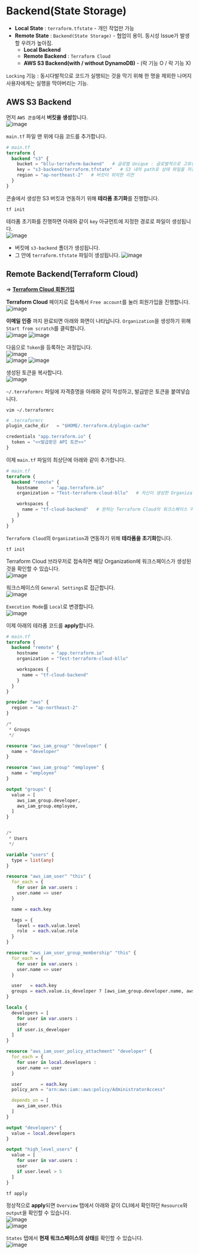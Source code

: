# Backend(State Storage)

- **Local State** : `terraform.tfstate` - 개인 작업만 가능
- **Remote State** : `Backend(State Storage)` - 협업이 용이. 동시성 Issue가 발생할 우려가 높아짐.
  * **Local Backend**
  * **Remote Backend** : `Terraform Cloud`
  * **AWS S3 Backend(with / without DynamoDB)** - (락 기능 O / 락 기능 X)

`Locking` 기능 : 동시다발적으로 코드가 실행되는 것을 막기 위해 한 명을 제외한 나머지 사용자에게는 실행을 막아버리는 기능.

## AWS S3 Backend

먼저 `AWS 콘솔`에서 **버킷을 생성**합니다.   
![image](https://user-images.githubusercontent.com/43658658/156328081-165da8ca-f10a-4d22-8203-42929373b396.png)

`main.tf` 파일 맨 위에 다음 코드를 추가합니다.   
``` terraform
# main.tf
terraform {
  backend "s3" {
    bucket = "bllu-terraform-backend"   # 글로벌 Unique : 글로벌적으로 고유한 버킷 이름
    key = "s3-backend/terraform.tfstate"   # S3 내의 path로 상태 파일을 저장하는 경로입니다.
    region = "ap-northeast-2"   # 버킷이 위치한 리전
  }
}
```

콘솔에서 생성한 S3 버킷과 연동하기 위해 **테라폼 초기화**를 진행합니다.   
```
tf init
```   

테라폼 초기화를 진행하면 아래와 같이 `key` 아규먼트에 지정한 경로로 파일이 생성됩니다.   
![image](https://user-images.githubusercontent.com/43658658/156331620-34d0180b-5167-4cb0-8947-030b7a1ae3cf.png)   
- 버킷에 `s3-backend` 폴더가 생성됩니다.
- 그 안에 `terraform.tfstate` 파일이 생성됩니다.
![image](https://user-images.githubusercontent.com/43658658/156331762-d925a63e-dd09-4ca0-a5a9-fab4034bad9b.png)

## Remote Backend(Terraform Cloud)

=> **[Terraform Cloud 회원가입](https://app.terraform.io/session)**

**Terraform Cloud** 페이지로 접속해서 `Free account`를 눌러 회원가입을 진행합니다.   
![image](https://user-images.githubusercontent.com/43658658/156332213-3fc08014-36ad-4212-8782-ce58304debdb.png)

**이메일 인증** 까지 완료되면 아래와 화면이 나타납니다. `Organization`을 생성하기 위해 `Start from scratch`를 클릭합니다.   
![image](https://user-images.githubusercontent.com/43658658/156333164-915d6f4d-c8ba-4f76-8510-3c27618f7d42.png)
![image](https://user-images.githubusercontent.com/43658658/156333264-16cb51a1-9862-4064-9ac7-74b2f9405bf8.png)

다음으로 `Token`을 등록하는 과정입니다.   
![image](https://user-images.githubusercontent.com/43658658/156333900-1888616f-8767-4740-9dc6-fa0334436923.png)   
![image](https://user-images.githubusercontent.com/43658658/156333965-90c8487c-8de8-4f0b-a0f5-0ebe9a98db3b.png)
![image](https://user-images.githubusercontent.com/43658658/156334016-a1c86108-475e-4ded-90fb-c7160705b74f.png)

생성된 토큰을 복사합니다.   
![image](https://user-images.githubusercontent.com/43658658/156334121-012f92d6-950b-46ac-8271-a588eeb31dbf.png)

`~/.terraformrc` 파일에 자격증명을 아래와 같이 작성하고, 발급받은 토큰을 붙여넣습니다.   
```
vim ~/.terraformrc
```

``` terraform
# .terraformrc
plugin_cache_dir   = "$HOME/.terraform.d/plugin-cache"

credentials "app.terraform.io" {
  token = "<<발급받은 API 토큰>>"
}
```

이제 `main.tf` 파일의 최상단에 아래와 같이 추가합니다.   
``` terraform
# main.tf
terraform {
  backend "remote" {
    hostname     = "app.terraform.io"
    organization = "Test-terraform-cloud-bllu"   # 자신이 생성한 Organization 이름을 입력합니다.

    workspaces {
      name = "tf-cloud-backend"   # 원하는 Terraform Cloud의 워크스페이스 이름을 입력합니다.
    }
  }
}
```

`Terraform Cloud`의 `Organization`과 연동하기 위해 **테라폼을 초기화**합니다.   
```
tf init
```   

Terraform Cloud 브라우저로 접속하면 해당 Organization에 워크스페이스가 생성된 것을 확인할 수 있습니다.   
![image](https://user-images.githubusercontent.com/43658658/156334880-0ea02550-8066-4960-9b03-aa3854fa431d.png)

워크스페이스의 `General Settings`로 접근합니다.   
![image](https://user-images.githubusercontent.com/43658658/156335237-75bfc1b1-7224-4302-bf18-13e6de9c7eda.png)

`Execution Mode`를 `Local`로 변경합니다.   
![image](https://user-images.githubusercontent.com/43658658/156335340-3c95eff6-ed2b-4f34-b0f2-44f35b67220a.png)

이제 아래의 테라폼 코드를 **apply**합니다.   
``` terraform
# main.tf
terraform {
  backend "remote" {
    hostname     = "app.terraform.io"
    organization = "Test-terraform-cloud-bllu"

    workspaces {
      name = "tf-cloud-backend"
    }
  }
}

provider "aws" {
  region = "ap-northeast-2"
}

/*
 * Groups
 */

resource "aws_iam_group" "developer" {
  name = "developer"
}

resource "aws_iam_group" "employee" {
  name = "employee"
}

output "groups" {
  value = [
    aws_iam_group.developer,
    aws_iam_group.employee,
  ]
}


/*
 * Users
 */

variable "users" {
  type = list(any)
}

resource "aws_iam_user" "this" {
  for_each = {
    for user in var.users :
    user.name => user
  }

  name = each.key

  tags = {
    level = each.value.level
    role  = each.value.role
  }
}

resource "aws_iam_user_group_membership" "this" {
  for_each = {
    for user in var.users :
    user.name => user
  }

  user   = each.key
  groups = each.value.is_developer ? [aws_iam_group.developer.name, aws_iam_group.employee.name] : [aws_iam_group.employee.name]
}

locals {
  developers = [
    for user in var.users :
    user
    if user.is_developer
  ]
}

resource "aws_iam_user_policy_attachment" "developer" {
  for_each = {
    for user in local.developers :
    user.name => user
  }

  user       = each.key
  policy_arn = "arn:aws:iam::aws:policy/AdministratorAccess"

  depends_on = [
    aws_iam_user.this
  ]
}

output "developers" {
  value = local.developers
}

output "high_level_users" {
  value = [
    for user in var.users :
    user
    if user.level > 5
  ]
}
```

```
tf apply
```

정상적으로 **apply**되면 `Overview` 탭에서 아래와 같이 CLI에서 확인하던 `Resource`와 `output`을 확인할 수 있습니다.   
![image](https://user-images.githubusercontent.com/43658658/156335776-2c2a30f2-be77-4ffa-b94a-ffb694a32fff.png)   
![image](https://user-images.githubusercontent.com/43658658/156335813-fb92d00c-795a-4508-b1f4-9a9a047ee2c0.png)

`States` 탭에서 **현재 워크스페이스의 상태**를 확인할 수 있습니다.   
![image](https://user-images.githubusercontent.com/43658658/156335958-08f9116f-593e-4156-8f94-3aba2f5c8ba2.png)

